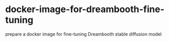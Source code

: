 # docker-image-for-dreambooth-fine-tuning
prepare a docker image for fine-tuning Dreambooth stable diffusion model 

